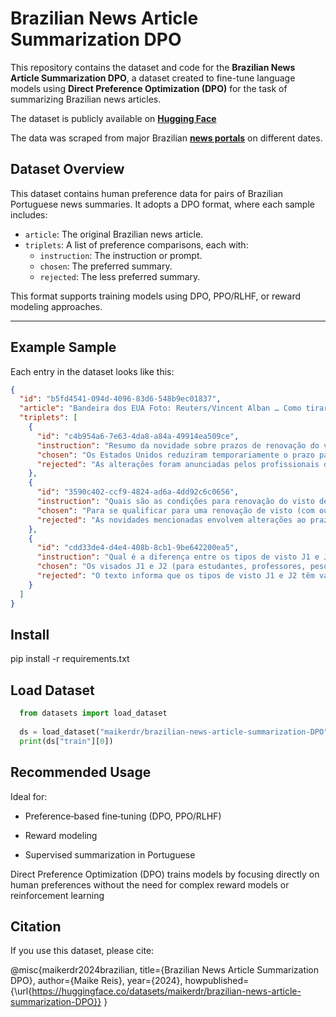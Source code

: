 # Brazilian News Article Summarization DPO

This repository contains the dataset and code for the **Brazilian News Article Summarization DPO**, a dataset created to fine-tune language models using **Direct Preference Optimization (DPO)** for the task of summarizing Brazilian news articles.

The dataset is publicly available on [**Hugging Face**](https://huggingface.co/datasets/maikerdr/brazilian-news-article-summarization-DPO)

The data was scraped from major Brazilian [**news portals**](sources.yml) on different dates.

## Dataset Overview

This dataset contains human preference data for pairs of Brazilian Portuguese news summaries. It adopts a DPO format, where each sample includes:

- `article`: The original Brazilian news article.
- `triplets`: A list of preference comparisons, each with:
  - `instruction`: The instruction or prompt.
  - `chosen`: The preferred summary.
  - `rejected`: The less preferred summary.

This format supports training models using DPO, PPO/RLHF, or reward modeling approaches.

---

## Example Sample

Each entry in the dataset looks like this:

```json
{
  "id": "b5fd4541‑094d‑4096‑83d6‑548b9ec01837",
  "article": "Bandeira dos EUA Foto: Reuters/Vincent Alban … Como tirar o visto de turismo para os EUA Veja como tirar o passaporte",
  "triplets": [
    {
      "id": "c4b954a6‑7e63‑4da8‑a84a‑49914ea509ce",
      "instruction": "Resumo da novidade sobre prazos de renovação do visto.",
      "chosen": "Os Estados Unidos reduziram temporariamente o prazo para solicitar a renovação do visto de não‑imigrante para 12 meses, sem a necessidade de realização de entrevistas em consulados.",
      "rejected": "As alterações foram anunciadas pelos profissionais de assessoria de viagens e têm sido divulgadas nas últimas semanas."
    },
    {
      "id": "3590c402‑ccf9‑4824‑ad6a‑4dd92c6c0656",
      "instruction": "Quais são as condições para renovação do visto de não‑imigrante?",
      "chosen": "Para se qualificar para uma renovação de visto (com ou sem entrevista), é necessário possuir certas características específicas, como se poder ser dispensado da entrevista e estar atualmente com seu visto expirado.",
      "rejected": "As novidades mencionadas envolvem alterações ao prazo de renovação do visto, mas especificamente detalharam as condições para tal procedimento."
    },
    {
      "id": "cdd33de4‑d4e4‑408b‑8cb1‑9be642200ea5",
      "instruction": "Qual é a diferença entre os tipos de visto J1 e J2?",
      "chosen": "Os visados J1 e J2 (para estudantes, professores, pesquisadores e seus dependentes) podem sofrer alterações, com a validade sendo ampliada de 12 para 24 meses e uma taxa adicional aplicável a eles será cobrada.",
      "rejected": "O texto informa que os tipos de visto J1 e J2 têm validades diferentes, mas não especifica suas diferenças concretas."
    }
  ]
}
```

## Install

  pip install -r requirements.txt

## Load Dataset
```python
  from datasets import load_dataset
  
  ds = load_dataset("maikerdr/brazilian-news-article-summarization‑DPO")
  print(ds["train"][0])
```

## Recommended Usage

Ideal for:

- Preference‑based fine‑tuning (DPO, PPO/RLHF)

- Reward modeling

- Supervised summarization in Portuguese

Direct Preference Optimization (DPO) trains models by focusing directly on human preferences without the need for complex reward models or reinforcement learning

## Citation

If you use this dataset, please cite:

@misc{maikerdr2024brazilian,
  title={Brazilian News Article Summarization DPO},
  author={Maike Reis},
  year={2024},
  howpublished={\url{https://huggingface.co/datasets/maikerdr/brazilian-news-article-summarization-DPO}}
}
